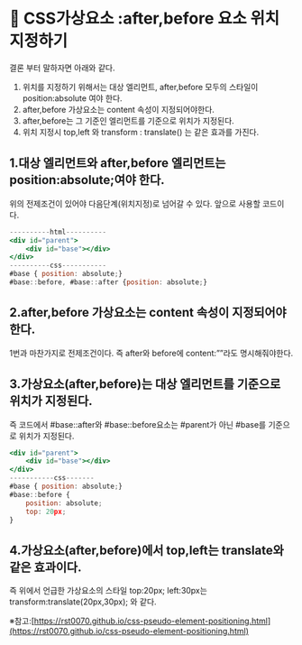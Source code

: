 # 📖 CSS가상요소 :after,before 요소 위치 지정하기

결론 부터 말하자면 아래와 같다.

1. 위치를 지정하기 위해서는 대상 엘리먼트, after,before 모두의 스타일이 position:absolute 여야 한다.
2. after,before 가상요소는 content 속성이 지정되어야한다.
3. after,before는 그 기준인 엘리먼트를 기준으로 위치가 지정된다.
4. 위치 지정시 top,left 와 transform : translate() 는 같은 효과를 가진다.

## 1.대상 엘리먼트와 after,before 엘리먼트는 position:absolute;여야 한다.

위의 전제조건이 있어야 다음단계(위치지정)로 넘어갈 수 있다.
앞으로 사용할 코드이다.

```jsx
----------html----------
<div id="parent">
    <div id="base"></div>
</div>
----------css-----------
#base { position: absolute;}
#base::before, #base::after {position: absolute;}
```

## 2.after,before 가상요소는 content 속성이 지정되어야한다.

1번과 마찬가지로 전제조건이다. 즉 after와 before에 content:””라도 명시해줘야한다.

## 3.가상요소(after,before)는 대상 엘리먼트를 기준으로 위치가 지정된다.

즉 코드에서 #base::after와 #base::before요소는  #parent가 아닌 #base를 기준으로 위치가 지정된다.

```jsx
<div id="parent">
    <div id="base"></div>
</div>
-----------css-------
#base { position: absolute;}
#base::before {
    position: absolute;
    top: 20px;
}
```

## 4.가상요소(after,before)에서 top,left는 translate와 같은 효과이다.

즉 위에서 언급한 가상요소의 스타일 top:20px; left:30px는 transform:translate(20px,30px); 와 같다.

※참고:[https://rst0070.github.io/css-pseudo-element-positioning.html](https://rst0070.github.io/css-pseudo-element-positioning.html)
